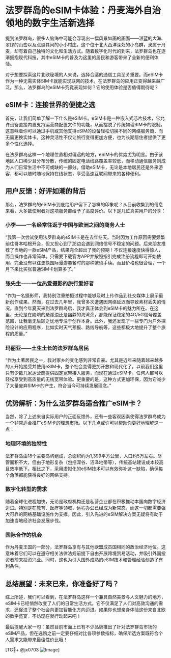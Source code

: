 # 法罗群岛的eSIM卡体验：丹麦海外自治领地的数字生活新选择

提到法罗群岛，很多人脑海中可能会浮现出一幅风景如画的画面——湛蓝的大海、翠绿的山峦以及点缀其间的小小村庄。这个位于北大西洋深处的小岛群，隶属于丹麦，却有着自己独特的文化和生活方式。随着数字化时代的到来，法罗群岛也在逐渐拥抱现代科技，其中eSIM卡的普及为这里的居民和游客带来了全新的便利体验。

对于想要探索这片北欧秘境的人来说，选择合适的通信工具至关重要。而eSIM卡作为一种无需实体SIM卡就能实现联网的技术，在法罗群岛的应用正变得越来越广泛。那么，法罗群岛的eSIM卡究竟表现如何？它的使用体验是否值得期待呢？

## eSIM卡：连接世界的便捷之选

首先，让我们简单了解一下什么是eSIM卡。eSIM卡是一种嵌入式芯片技术，它允许设备直接内置支持运营商配置文件的功能，从而摆脱了传统物理SIM卡的限制。这意味着你可以通过手机或其他支持eSIM的设备轻松切换不同的网络服务商，而无需更换实体卡。这种灵活性不仅让旅行变得更加方便，也为长期居住者提供了更多个性化选择。

在法罗群岛这样一个地理位置相对偏远的地方，eSIM卡的优势尤为明显。由于该地区人口稀少且分布分散，传统的固定电话线路覆盖率较低，而移动通信服务则成为人们日常生活中不可或缺的一部分。借助eSIM卡，无论是本地居民还是外来游客，都可以随时随地保持在线状态，享受高速互联网带来的各种便利。

## 用户反馈：好评如潮的背后

那么，法罗群岛的eSIM卡到底给用户留下了怎样的印象呢？从目前收集到的信息来看，大多数使用者对这项服务都给予了高度评价。以下是几位真实用户的分享：

### 小李——一名经常往返于中国与欧洲之间的商务人士

“我第一次尝试使用法罗群岛的eSIM卡是在去年冬天。当时因为工作原因需要频繁前往哥本哈根开会，但又担心到了那边会遇到网络信号不稳定的问题。后来朋友推荐了当地的一款eSIM产品，结果完全超出了我的预期！不仅连接速度快得惊人，而且操作也非常简单。只需要下载官方APP并按照指引完成注册流程即可开始使用，完全没有以往更换国际漫游套餐时的那种繁琐手续。而且价格也很合理，一个月下来比买张普通SIM卡划算多了。”

### 张先生——一位热爱摄影的旅行爱好者

“作为一名摄影师，我特别注重拍摄过程中能够及时上传作品到社交媒体上展示最新创作成果。然而，在过去几年里，我曾多次遭遇因网络延迟而导致素材丢失的情况。直到今年夏天来到法罗群岛后，我才真正体会到eSIM卡的魅力所在。在这里，无论是在陡峭的悬崖边还是幽静的海湾旁，都能保证稳定的4G/5G信号覆盖范围，让我毫无后顾之忧地专注于创作本身。此外，我还发现了一些专门为户外探险设计的应用程序，比如实时天气预报、路线导航等，这些都极大地提升了整个旅程的质量。”

### 玛丽亚——土生土长的法罗群岛居民

“作为土著居民之一，我对家乡的变化感到非常自豪。尤其是近年来随着越来越多的人开始接受并使用eSIM卡，整个社会变得更加开放和现代化了。以前我们这里只有少数几家运营商提供固定宽带接入服务，而现在通过eSIM卡，任何人都可以轻松享受到高质量的无线宽带体验。更重要的是，这种方式更加环保，因为它减少了大量废弃SIM卡的产生，符合当今可持续发展理念。”

## 优势解析：为什么法罗群岛适合推广eSIM卡？

当然，除了上述来自实际用户的正面反馈外，还有一些客观因素使得法罗群岛成为一个非常适合推广eSIM卡的理想市场。以下几点或许可以帮助你更好地理解这一点：

### 地理环境的独特性

法罗群岛由18个主要岛屿组成，总面积约为1,399平方公里，人口约5万左右。尽管面积不大，但由于地形复杂（包括深谷、沼泽地带等），传统基站建设成本较高且效率低下。相比之下，采用虚拟化的eSIM技术可以有效弥补这一缺陷，确保每个角落都能获得良好的网络支持。

### 数字化转型的需求

随着全球化进程加快，无论是政府机构还是私营企业都在积极推动本国向数字经济迈进。特别是在教育、医疗等领域，远程办公已经成为新常态，而这一切都需要强大可靠的网络基础设施作为支撑。因此，引入先进的eSIM解决方案无疑将有助于加速当地经济社会发展步伐。

### 国际合作的机会

作为丹麦王国的一部分，法罗群岛享有与其他欧盟成员国相同的政治经济地位。这意味着它们可以在遵守相关法律法规前提下自由开展跨境贸易活动，并吸引外国投资者前来投资兴业。同时，这也为引入国外成熟的eSIM技术和管理经验创造了有利条件。

## 总结展望：未来已来，你准备好了吗？

综上所述，我们可以看到，在法罗群岛这样一个兼具自然美景与人文魅力的地方，eSIM卡已经悄然改变了人们的日常生活方式。它不仅满足了人们对高效沟通的需求，还促进了整个社会向更加智能化方向迈进。如果你也想亲身体验这份来自北欧的数字盛宴，不妨现在就行动起来吧！

最后提醒大家一句：虽然目前市面上已有不少品牌推出了针对法罗群岛市场的eSIM产品，但在选购之前一定要仔细对比各项参数指标，确保所选方案既符合个人需求又能带来最佳性价比哦！

[TG💪+ @jx0703 ![Image](https://github.com/user-attachments/assets/dbca1d08-cadb-493c-b0ec-ad6f7a83f270)]